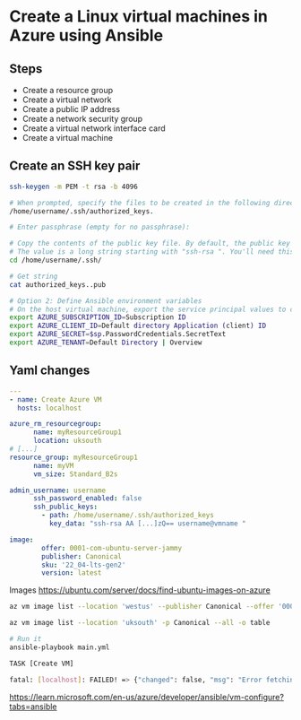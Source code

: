 # Create a Linux virtual machines in Azure using Ansible

## Steps

* Create a resource group
* Create a virtual network
* Create a public IP address
* Create a network security group
* Create a virtual network interface card
* Create a virtual machine

## Create an SSH key pair

```bash
ssh-keygen -m PEM -t rsa -b 4096

# When prompted, specify the files to be created in the following directory
/home/username/.ssh/authorized_keys.

# Enter passphrase (empty for no passphrase): 

# Copy the contents of the public key file. By default, the public key file is named id_rsa.pub. 
# The value is a long string starting with "ssh-rsa ". You'll need this value in the next step.
cd /home/username/.ssh/

# Get string
cat authorized_keys..pub

# Option 2: Define Ansible environment variables
# On the host virtual machine, export the service principal values to configure your Ansible credentials.
export AZURE_SUBSCRIPTION_ID=Subscription ID
export AZURE_CLIENT_ID=Default directory Application (client) ID
export AZURE_SECRET=$sp.PasswordCredentials.SecretText
export AZURE_TENANT=Default Directory | Overview

```
## Yaml changes
```yml
---
- name: Create Azure VM
  hosts: localhost

azure_rm_resourcegroup:
      name: myResourceGroup1
      location: uksouth
# [...]
resource_group: myResourceGroup1
      name: myVM
      vm_size: Standard_B2s

admin_username: username
      ssh_password_enabled: false
      ssh_public_keys:
        - path: /home/username/.ssh/authorized_keys
          key_data: "ssh-rsa AA [...]zQ== username@vmname "

image:
        offer: 0001-com-ubuntu-server-jammy
        publisher: Canonical
        sku: '22_04-lts-gen2'
        version: latest
```

Images
https://ubuntu.com/server/docs/find-ubuntu-images-on-azure

```bash
az vm image list --location 'westus' --publisher Canonical --offer '0001-com-ubuntu-server-jammy' --sku '22_04-lts' --query '[].sku' --all --output tsv

az vm image list --location 'uksouth' -p Canonical --all -o table

# Run it
ansible-playbook main.yml

TASK [Create VM] 

fatal: [localhost]: FAILED! => {"changed": false, "msg": "Error fetching image Canonical UbuntuServer 22_04-lts-gen2 - (NotFound) Artifact: VMImage was not found.\nCode: NotFound\nMessage: Artifact: VMImage was not found."}

```

https://learn.microsoft.com/en-us/azure/developer/ansible/vm-configure?tabs=ansible